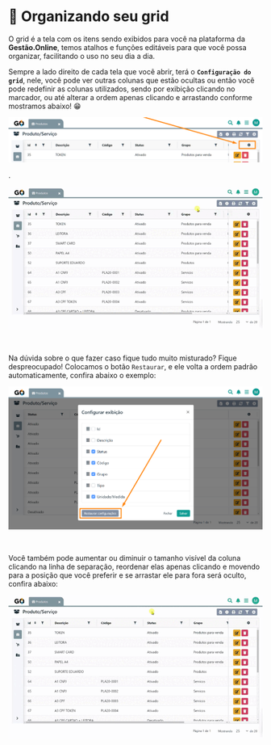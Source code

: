 # 🔩 Organizando seu grid

O grid é a tela com os itens sendo exibidos para você na plataforma da **Gestão.Online**, temos atalhos e funções editáveis para que você possa organizar, facilitando o uso no seu dia a dia.

Sempre a lado direito de cada tela que você abrir, terá o **`Configuração do grid`**, nele, você pode ver outras colunas que estão ocultas ou então você pode redefinir as colunas utilizados, sendo por exibição clicando no marcador, ou até alterar a ordem apenas clicando e arrastando conforme mostramos abaixo! 😁

![](/erp-v2/assets/modulos/produtos/aba_produtos_filtro_grid.png)

.

![](/erp-v2/assets/modulos/produtos/aba_produtos_filtro_grid.gif)

<br>

Na dúvida sobre o que fazer caso fique tudo muito misturado? Fique despreocupado! Colocamos o botão `Restaurar`, e ele volta a ordem padrão automaticamente, confira abaixo o exemplo:

![](/erp-v2/assets/modulos/produtos/aba_produtos_filtro_grid_restaurar.png)

<br>

Você também pode aumentar ou diminuir o tamanho visível da coluna clicando na linha de separação, reordenar elas apenas clicando e movendo para a posição que você preferir e se arrastar ele para fora será oculto, confira abaixo: <img src="https://cdn3.emoji.gg/emojis/1701-kirbyblink.gif" alt="" style="width: 32px" data-size="line">

![](/erp-v2/assets/modulos/produtos/aba_produtos_filtro_mouse.gif)

<br>